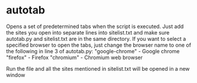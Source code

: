 # autotab
Opens a set of predetermined tabs when the script is executed.
Just add the sites you open into separate lines into sitelist.txt and make sure autotab.py and sitelist.txt are in the same directory. If you want to select a specified browser to open the tabs, just change the browser name to one of the following in line 3 of autotab.py:
"google-chrome" - Google chrome
"firefox" - Firefox
"chromium" - Chromium web browser

Run the file and all the sites mentioned in sitelist.txt will be opened in a new window
